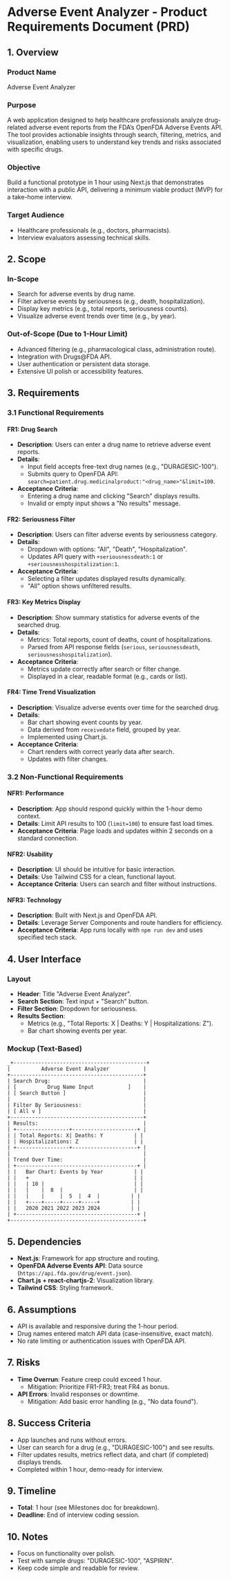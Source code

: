 # Adverse Event Analyzer - Product Requirements Document (PRD)

## 1. Overview
### Product Name
Adverse Event Analyzer

### Purpose
A web application designed to help healthcare professionals analyze drug-related adverse event reports from the FDA’s OpenFDA Adverse Events API. The tool provides actionable insights through search, filtering, metrics, and visualization, enabling users to understand key trends and risks associated with specific drugs.

### Objective
Build a functional prototype in 1 hour using Next.js that demonstrates interaction with a public API, delivering a minimum viable product (MVP) for a take-home interview.

### Target Audience
- Healthcare professionals (e.g., doctors, pharmacists).
- Interview evaluators assessing technical skills.

## 2. Scope
### In-Scope
- Search for adverse events by drug name.
- Filter adverse events by seriousness (e.g., death, hospitalization).
- Display key metrics (e.g., total reports, seriousness counts).
- Visualize adverse event trends over time (e.g., by year).

### Out-of-Scope (Due to 1-Hour Limit)
- Advanced filtering (e.g., pharmacological class, administration route).
- Integration with Drugs@FDA API.
- User authentication or persistent data storage.
- Extensive UI polish or accessibility features.

## 3. Requirements

### 3.1 Functional Requirements
#### FR1: Drug Search
- **Description**: Users can enter a drug name to retrieve adverse event reports.
- **Details**: 
  - Input field accepts free-text drug names (e.g., "DURAGESIC-100").
  - Submits query to OpenFDA API: `search=patient.drug.medicinalproduct:"<drug_name>"&limit=100`.
- **Acceptance Criteria**:
  - Entering a drug name and clicking "Search" displays results.
  - Invalid or empty input shows a "No results" message.

#### FR2: Seriousness Filter
- **Description**: Users can filter adverse events by seriousness category.
- **Details**: 
  - Dropdown with options: "All", "Death", "Hospitalization".
  - Updates API query with `+seriousnessdeath:1` or `+seriousnesshospitalization:1`.
- **Acceptance Criteria**:
  - Selecting a filter updates displayed results dynamically.
  - "All" option shows unfiltered results.

#### FR3: Key Metrics Display
- **Description**: Show summary statistics for adverse events of the searched drug.
- **Details**: 
  - Metrics: Total reports, count of deaths, count of hospitalizations.
  - Parsed from API response fields (`serious`, `seriousnessdeath`, `seriousnesshospitalization`).
- **Acceptance Criteria**:
  - Metrics update correctly after search or filter change.
  - Displayed in a clear, readable format (e.g., cards or list).

#### FR4: Time Trend Visualization
- **Description**: Visualize adverse events over time for the searched drug.
- **Details**: 
  - Bar chart showing event counts by year.
  - Data derived from `receivedate` field, grouped by year.
  - Implemented using Chart.js.
- **Acceptance Criteria**:
  - Chart renders with correct yearly data after search.
  - Updates with filter changes.

### 3.2 Non-Functional Requirements
#### NFR1: Performance
- **Description**: App should respond quickly within the 1-hour demo context.
- **Details**: Limit API results to 100 (`limit=100`) to ensure fast load times.
- **Acceptance Criteria**: Page loads and updates within 2 seconds on a standard connection.

#### NFR2: Usability
- **Description**: UI should be intuitive for basic interaction.
- **Details**: Use Tailwind CSS for a clean, functional layout.
- **Acceptance Criteria**: Users can search and filter without instructions.

#### NFR3: Technology
- **Description**: Built with Next.js and OpenFDA API.
- **Details**: Leverage Server Components and route handlers for efficiency.
- **Acceptance Criteria**: App runs locally with `npm run dev` and uses specified tech stack.

## 4. User Interface
### Layout
- **Header**: Title "Adverse Event Analyzer".
- **Search Section**: Text input + "Search" button.
- **Filter Section**: Dropdown for seriousness.
- **Results Section**: 
  - Metrics (e.g., "Total Reports: X | Deaths: Y | Hospitalizations: Z").
  - Bar chart showing events per year.

### Mockup (Text-Based)

```
_+-------------------------------------------+
|          Adverse Event Analyzer           |
+-------------------------------------------+
| Search Drug:                              |
| [          Drug Name Input           ]    |
| [ Search Button ]                         |
|                                           |
| Filter By Seriousness:                    |
| [ All v ]                                 |
+-------------------------------------------+
| Results:                                  |
| +-----------------+---------------------+ |
| | Total Reports: X| Deaths: Y          | |
| | Hospitalizations: Z                  | |
| +-----------------+---------------------+ |
|                                           |
| Trend Over Time:                          |
| +---------------------------------------+ |
| |   Bar Chart: Events by Year          | |
| |   +                                  | |
| |   | 10 |                             | |
| |   |    |  8  |                       | |
| |   |    |     |  5  |  4  |          | |
| |   +----+-----+-----+-----+          | |
| |   2020 2021 2022 2023 2024          | |
| +---------------------------------------+ |
+-------------------------------------------+
```

## 5. Dependencies
- **Next.js**: Framework for app structure and routing.
- **OpenFDA Adverse Events API**: Data source (`https://api.fda.gov/drug/event.json`).
- **Chart.js + react-chartjs-2**: Visualization library.
- **Tailwind CSS**: Styling framework.

## 6. Assumptions
- API is available and responsive during the 1-hour period.
- Drug names entered match API data (case-insensitive, exact match).
- No rate limiting or authentication issues with OpenFDA API.

## 7. Risks
- **Time Overrun**: Feature creep could exceed 1 hour.
  - Mitigation: Prioritize FR1-FR3; treat FR4 as bonus.
- **API Errors**: Invalid responses or downtime.
  - Mitigation: Add basic error handling (e.g., "No data found").

## 8. Success Criteria
- App launches and runs without errors.
- User can search for a drug (e.g., "DURAGESIC-100") and see results.
- Filter updates results, metrics reflect data, and chart (if completed) displays trends.
- Completed within 1 hour, demo-ready for interview.

## 9. Timeline
- **Total**: 1 hour (see Milestones doc for breakdown).
- **Deadline**: End of interview coding session.

## 10. Notes
- Focus on functionality over polish.
- Test with sample drugs: "DURAGESIC-100", "ASPIRIN".
- Keep code simple and readable for review.